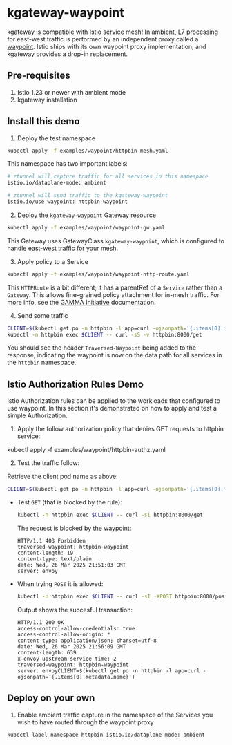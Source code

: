 # kgateway-waypoint

kgateway is compatible with Istio service mesh! In ambient, L7 processing for
east-west traffic is performed by an independent proxy called a
[waypoint](https://istio.io/latest/docs/ambient/usage/waypoint/). Istio ships with its
own waypoint proxy implementation, and kgateway provides a drop-in replacement.


## Pre-requisites

1. Istio 1.23 or newer with ambient mode
2. kgateway installation


## Install this demo

1. Deploy the test namespace

```bash
kubectl apply -f examples/waypoint/httpbin-mesh.yaml
```

This namespace has two important labels:

```bash
# ztunnel will capture traffic for all services in this namespace
istio.io/dataplane-mode: ambient

# ztunnel will send traffic to the kgateway-waypoint
istio.io/use-waypoint: httpbin-waypoint
```

2. Deploy the `kgateway-waypoint` Gateway resource

```bash
kubectl apply -f examples/waypoint/waypoint-gw.yaml
```

This Gateway uses GatewayClass `kgateway-waypoint`, which is configured to handle
east-west traffic for your mesh.

3. Apply policy to a Service

```bash
kubectl apply -f examples/waypoint/waypoint-http-route.yaml
```

This `HTTPRoute` is a bit different; it has a parentRef of a `Service` rather
than a `Gateway`. This allows fine-grained policy attachment for in-mesh traffic.
For more info, see the [GAMMA Initiative](https://gateway-api.sigs.k8s.io/mesh/gamma/) documentation.

4. Send some traffic

```bash
CLIENT=$(kubectl get po -n httpbin -l app=curl -ojsonpath='{.items[0].metadata.name}')
kubectl -n httpbin exec $CLIENT -- curl -sS -v httpbin:8000/get
```

You should see the header `Traversed-Waypoint` being added to the response,
indicating the waypoint is now on the data path for all services in the `httpbin`
namespace.

## Istio Authorization Rules Demo

Istio Authorization rules can be applied to the workloads that configured to use waypoint. In
this section it's demonstrated on how to apply and test a simple Authorization.

1. Apply the follow authorization policy that denies GET requests to httpbin service:

kubectl apply -f examples/waypoint/httpbin-authz.yaml

2. Test the traffic follow:

Retrieve the client pod name as above:
```bash
CLIENT=$(kubectl get po -n httpbin -l app=curl -ojsonpath='{.items[0].metadata.name}')
```

- Test `GET` (that is blocked by the rule):

  ```bash
  kubectl -n httpbin exec $CLIENT -- curl -si httpbin:8000/get
  ```

  The request is blocked by the waypoint:

  ```output
  HTTP/1.1 403 Forbidden
  traversed-waypoint: httpbin-waypoint
  content-length: 19
  content-type: text/plain
  date: Wed, 26 Mar 2025 21:51:03 GMT
  server: envoy
  ```

- When trying `POST` it is allowed:

  ```bash
  kubectl -n httpbin exec $CLIENT -- curl -sI -XPOST httpbin:8000/post
  ```

  Output shows the succesful transaction:

  ```output
  HTTP/1.1 200 OK
  access-control-allow-credentials: true
  access-control-allow-origin: *
  content-type: application/json; charset=utf-8
  date: Wed, 26 Mar 2025 21:56:09 GMT
  content-length: 639
  x-envoy-upstream-service-time: 2
  traversed-waypoint: httpbin-waypoint
  server: envoyCLIENT=$(kubectl get po -n httpbin -l app=curl -ojsonpath='{.items[0].metadata.name}')
  ```

## Deploy on your own

1. Enable ambient traffic capture in the namespace of the Services
   you wish to have routed through the waypoint proxy

```
kubectl label namespace httpbin istio.io/dataplane-mode: ambient
```
